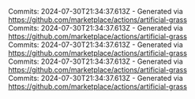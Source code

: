 Commits: 2024-07-30T21:34:37.613Z - Generated via https://github.com/marketplace/actions/artificial-grass
<br>
Commits: 2024-07-30T21:34:37.613Z - Generated via https://github.com/marketplace/actions/artificial-grass
<br>
Commits: 2024-07-30T21:34:37.613Z - Generated via https://github.com/marketplace/actions/artificial-grass
<br>
Commits: 2024-07-30T21:34:37.613Z - Generated via https://github.com/marketplace/actions/artificial-grass
<br>
Commits: 2024-07-30T21:34:37.613Z - Generated via https://github.com/marketplace/actions/artificial-grass
<br>
